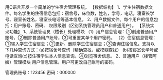 
用C语言开发一个简单的学生宿舍管理系统。 
【数据结构】 1、学生住宿数据文件。每名学生的住宿信息包括：宿舍号，床位数，姓名，学号，电话，寝室长学号、寝室长姓名，寝室长电话等基本信息。 2、用户数据文件。每个用户的信息包括：用户账号、密码、 权限级别（区别系统管理员用户和普通用户）。 
【系统实现功能】 
1、系统管理员（楼长）处理模块 
（1）用户信息管理：①创建普通用户账号，②删除普通用户账号，③可重置某单个用户密码。 
（2）住宿信息管理：①输入学生住宿信息；②更新、删除学生住宿信息；③查询住宿信息。支持以下几种查询方式：(a)按宿舍号查询（精确查找，或模糊查找） (b)按寝室长学号或电话查询(c)按住宿学生本人信息查询。④浏览宿舍信息。 
2、普通用户（楼管阿姨）管理模块 
用户信息管理。用户可更改自己账号的密码。 

管理员账号：123456
     密码：000000
